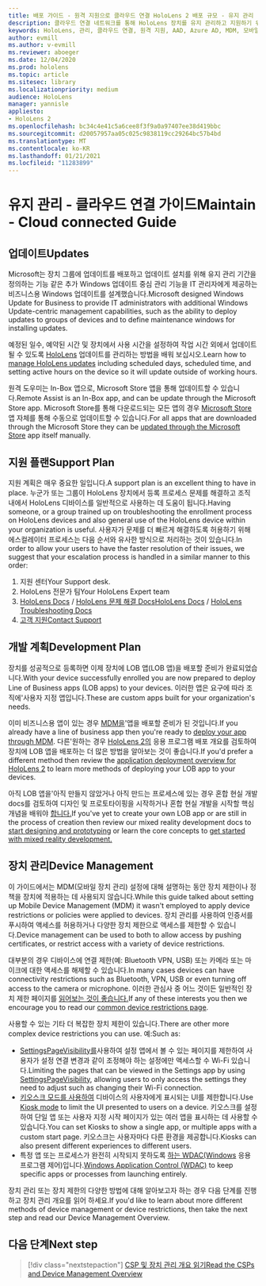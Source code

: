 ```yaml
---
title: 배포 가이드 - 원격 지원으로 클라우드 연결 HoloLens 2 배포 규모 - 유지 관리
description: 클라우드 연결 네트워크를 통해 HoloLens 장치를 유지 관리하고 지원하기 위한 팁을 통해 최신 정보를 유지 관리하세요.
keywords: HoloLens, 관리, 클라우드 연결, 원격 지원, AAD, Azure AD, MDM, 모바일 장치 관리
author: evmill
ms.author: v-evmill
ms.reviewer: aboeger
ms.date: 12/04/2020
ms.prod: hololens
ms.topic: article
ms.sitesec: library
ms.localizationpriority: medium
audience: HoloLens
manager: yannisle
appliesto:
- HoloLens 2
ms.openlocfilehash: bc34c4e41c5a6cee8f3f9a0a97407ee38d419bbc
ms.sourcegitcommit: d20057957aa05c025c9838119cc29264bc57b4bd
ms.translationtype: MT
ms.contentlocale: ko-KR
ms.lasthandoff: 01/21/2021
ms.locfileid: "11283899"
---
```

# <span data-ttu-id="11113-104">유지 관리 - 클라우드 연결 가이드</span><span class="sxs-lookup"><span data-stu-id="11113-104">Maintain - Cloud connected Guide</span></span>

## <span data-ttu-id="11113-105">업데이트</span><span class="sxs-lookup"><span data-stu-id="11113-105">Updates</span></span>

<span data-ttu-id="11113-106">Microsoft는 장치 그룹에 업데이트를 배포하고 업데이트 설치를 위해 유지 관리 기간을 정의하는 기능 같은 추가 Windows 업데이트 중심 관리 기능을 IT 관리자에게 제공하는 비즈니스용 Windows 업데이트를 설계했습니다.</span><span class="sxs-lookup"><span data-stu-id="11113-106">Microsoft designed Windows Update for Business to provide IT administrators with additional Windows Update-centric management capabilities, such as the ability to deploy updates to groups of devices and to define maintenance windows for installing updates.</span></span>

<span data-ttu-id="11113-107">예정된 일수, 예약된 시간 및 장치에서 사용 시간을 설정하여 작업 시간 외에서 업데이트될 수 있도록 [HoloLens](https://docs.microsoft.com/hololens/hololens-updates) 업데이트를 관리하는 방법을 배워 보십시오.</span><span class="sxs-lookup"><span data-stu-id="11113-107">Learn how to [manage HoloLens updates](https://docs.microsoft.com/hololens/hololens-updates) including scheduled days, scheduled time, and setting active hours on the device so it will update outside of working hours.</span></span>

<span data-ttu-id="11113-108">원격 도우미는 In-Box 앱으로, Microsoft Store 앱을 통해 업데이트할 수 있습니다.</span><span class="sxs-lookup"><span data-stu-id="11113-108">Remote Assist is an In-Box app, and can be update through the Microsoft Store app.</span></span> <span data-ttu-id="11113-109">Microsoft Store를 통해 다운로드되는 모든 앱의 경우 [Microsoft Store](https://docs.microsoft.com/hololens/holographic-store-apps#update-apps) 앱 자체를 통해 수동으로 업데이트할 수 있습니다.</span><span class="sxs-lookup"><span data-stu-id="11113-109">For all apps that are downloaded through the Microsoft Store they can be [updated through the Microsoft Store](https://docs.microsoft.com/hololens/holographic-store-apps#update-apps) app itself manually.</span></span>

## <span data-ttu-id="11113-110">지원 플랜</span><span class="sxs-lookup"><span data-stu-id="11113-110">Support Plan</span></span>

<span data-ttu-id="11113-111">지원 계획은 매우 중요한 일입니다.</span><span class="sxs-lookup"><span data-stu-id="11113-111">A support plan is an excellent thing to have in place.</span></span> <span data-ttu-id="11113-112">누군가 또는 그룹이 HoloLens 장치에서 등록 프로세스 문제를 해결하고 조직 내에서 HoloLens 디바이스를 일반적으로 사용하는 데 도움이 됩니다.</span><span class="sxs-lookup"><span data-stu-id="11113-112">Having someone, or a group trained up on troubleshooting the enrollment process on HoloLens devices and also general use of the HoloLens device within your organization is useful.</span></span> <span data-ttu-id="11113-113">사용자가 문제를 더 빠르게 해결하도록 허용하기 위해 에스컬레이터 프로세스는 다음 순서와 유사한 방식으로 처리하는 것이 있습니다.</span><span class="sxs-lookup"><span data-stu-id="11113-113">In order to allow your users to have the faster resolution of their issues, we suggest that your escalation process is handled in a similar manner to this order:</span></span>

1. <span data-ttu-id="11113-114">지원 센터</span><span class="sxs-lookup"><span data-stu-id="11113-114">Your Support desk.</span></span>
2. <span data-ttu-id="11113-115">HoloLens 전문가 팀</span><span class="sxs-lookup"><span data-stu-id="11113-115">Your HoloLens Expert team</span></span>
3. <span data-ttu-id="11113-116">[HoloLens Docs](https://docs.microsoft.com/hololens/)  /  [HoloLens 문제 해결 Docs](https://docs.microsoft.com/hololens/hololens-troubleshooting)</span><span class="sxs-lookup"><span data-stu-id="11113-116">[HoloLens Docs](https://docs.microsoft.com/hololens/) / [HoloLens Troubleshooting Docs](https://docs.microsoft.com/hololens/hololens-troubleshooting)</span></span>
4. [<span data-ttu-id="11113-117">고객 지원</span><span class="sxs-lookup"><span data-stu-id="11113-117">Contact Support</span></span>](https://support.serviceshub.microsoft.com/supportforbusiness/create?sapId=e9391227-fa6d-927b-0fff-f96288631b8f)

## <span data-ttu-id="11113-118">개발 계획</span><span class="sxs-lookup"><span data-stu-id="11113-118">Development Plan</span></span>

<span data-ttu-id="11113-119">장치를 성공적으로 등록하면 이제 장치에 LOB 앱(LOB 앱)을 배포할 준비가 완료되었습니다.</span><span class="sxs-lookup"><span data-stu-id="11113-119">With your device successfully enrolled you are now prepared to deploy Line of Business apps (LOB apps) to your devices.</span></span> <span data-ttu-id="11113-120">이러한 앱은 요구에 따라 조직에&#39;사용자 지정 앱입니다.</span><span class="sxs-lookup"><span data-stu-id="11113-120">These are custom apps built for your organization&#39;s needs.</span></span>

<span data-ttu-id="11113-121">이미 비즈니스용 앱이 있는 경우 [MDM을](https://docs.microsoft.com/hololens/app-deploy-intune)&#39;앱을 배포할 준비가 된 것입니다.</span><span class="sxs-lookup"><span data-stu-id="11113-121">If you already have a line of business app then you&#39;re ready to [deploy your app through MDM](https://docs.microsoft.com/hololens/app-deploy-intune).</span></span> <span data-ttu-id="11113-122">다른&#39;원하는 경우 [HoloLens 2의](https://docs.microsoft.com/hololens/app-deploy-overview) 응용 프로그램 배포 개요를 검토하여 장치에 LOB 앱을 배포하는 더 많은 방법을 알아보는 것이 좋습니다.</span><span class="sxs-lookup"><span data-stu-id="11113-122">If you&#39;d prefer a different method then review the [application deployment overview for HoloLens 2](https://docs.microsoft.com/hololens/app-deploy-overview) to learn more methods of deploying your LOB app to your devices.</span></span>

<span data-ttu-id="11113-123">아직 LOB 앱을&#39;아직 만들지 않았거나 아직 만드는 프로세스에 있는 경우 혼합 현실 개발 [](https://docs.microsoft.com/windows/mixed-reality/design/design) docs를 검토하여 디자인 및 프로토타이핑을 시작하거나 혼합 현실 개발을 시작할 핵심 개념을 배워야 [합니다.](https://docs.microsoft.com/windows/mixed-reality/discover/get-started-with-mr)</span><span class="sxs-lookup"><span data-stu-id="11113-123">If you&#39;ve yet to create your own LOB app or are still in the process of creation then review our mixed reality development docs to [start designing and prototyping](https://docs.microsoft.com/windows/mixed-reality/design/design) or learn the core concepts to [get started with mixed reality development.](https://docs.microsoft.com/windows/mixed-reality/discover/get-started-with-mr)</span></span>

## <span data-ttu-id="11113-124">장치 관리</span><span class="sxs-lookup"><span data-stu-id="11113-124">Device Management</span></span> 

<span data-ttu-id="11113-125">이 가이드에서는 MDM(모바일 장치 관리) 설정에 대해 설명하는 동안 장치 제한이나 정책을 장치에 적용하는 데 사용되지 않습니다.</span><span class="sxs-lookup"><span data-stu-id="11113-125">While this guide talked about setting up Mobile Device Management (MDM) it wasn't employed to apply device restrictions or policies were applied to devices.</span></span> <span data-ttu-id="11113-126">장치 관리를 사용하여 인증서를 푸시하여 액세스를 허용하거나 다양한 장치 제한으로 액세스를 제한할 수 있습니다.</span><span class="sxs-lookup"><span data-stu-id="11113-126">Device management can be used to both to allow access by pushing certificates, or restrict access with a variety of device restrictions.</span></span> 

<span data-ttu-id="11113-127">대부분의 경우 디바이스에 연결 제한(예: Bluetooth VPN, USB) 또는 카메라 또는 마이크에 대한 액세스를 해제할 수 있습니다.</span><span class="sxs-lookup"><span data-stu-id="11113-127">In many cases devices can have connectivity restrictions such as Bluetooth, VPN, USB or even turning off access to the camera or microphone.</span></span> <span data-ttu-id="11113-128">이러한 관심사 중 어느 것이든 일반적인 장치 제한 페이지를 [읽어보는 것이 좋습니다.](hololens-common-device-restrictions.md)</span><span class="sxs-lookup"><span data-stu-id="11113-128">If any of these interests you then we encourage you to read our [common device restrictions page](hololens-common-device-restrictions.md).</span></span>

<span data-ttu-id="11113-129">사용할 수 있는 기타 더 복잡한 장치 제한이 있습니다.</span><span class="sxs-lookup"><span data-stu-id="11113-129">There are other more complex device restrictions you can use.</span></span> <span data-ttu-id="11113-130">예:</span><span class="sxs-lookup"><span data-stu-id="11113-130">Such as:</span></span>

- <span data-ttu-id="11113-131">[SettingsPageVisibility를](settings-uri-list.md)사용하여 설정 앱에서 볼 수 있는 페이지를 제한하여 사용자가 설정 연결 변경과 같이 조정해야 하는 설정에만 액세스할 수 Wi-Fi 있습니다.</span><span class="sxs-lookup"><span data-stu-id="11113-131">Limiting the pages that can be viewed in the Settings app by using [SettingsPageVisibility](settings-uri-list.md), allowing users to only access the settings they need to adjust such as changing their Wi-Fi connection.</span></span>
- <span data-ttu-id="11113-132">[키오스크 모드를 사용하여](hololens-kiosk.md) 디바이스의 사용자에게 표시되는 UI를 제한합니다.</span><span class="sxs-lookup"><span data-stu-id="11113-132">Use [Kiosk mode](hololens-kiosk.md) to limit the UI presented to users on a device.</span></span> <span data-ttu-id="11113-133">키오스크를 설정하여 단일 앱 또는 사용자 지정 시작 페이지가 있는 여러 앱을 표시하는 데 사용할 수 있습니다.</span><span class="sxs-lookup"><span data-stu-id="11113-133">You can set Kiosks to show a single app, or multiple apps with a custom start page.</span></span> <span data-ttu-id="11113-134">키오스크는 사용자마다 다른 환경을 제공합니다.</span><span class="sxs-lookup"><span data-stu-id="11113-134">Kiosks can also present different experiences to different users.</span></span>  
- <span data-ttu-id="11113-135">특정 앱 또는 프로세스가 완전히 시작되지 못하도록 [하는 WDAC(Windows](windows-defender-application-control-wdac.md) 응용 프로그램 제어)입니다.</span><span class="sxs-lookup"><span data-stu-id="11113-135">[Windows Application Control (WDAC)](windows-defender-application-control-wdac.md) to keep specific apps or processes from launching entirely.</span></span>

<span data-ttu-id="11113-136">장치 관리 또는 장치 제한의 다양한 방법에 대해 알아보고자 하는 경우 다음 단계를 진행하고 장치 관리 개요를 읽어 하세요.</span><span class="sxs-lookup"><span data-stu-id="11113-136">If you'd like to learn about more different methods of device management or device restrictions, then take the next step and read our Device Management Overview.</span></span>

## <span data-ttu-id="11113-137">다음 단계</span><span class="sxs-lookup"><span data-stu-id="11113-137">Next step</span></span>

> [!div class="nextstepaction"]
> [<span data-ttu-id="11113-138">CSP 및 장치 관리 개요 읽기</span><span class="sxs-lookup"><span data-stu-id="11113-138">Read the CSPs and Device Management Overview</span></span>](hololens-csp-policy-overview.md)